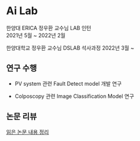 # Ai Lab
한양대 ERICA 정우환 교수님 LAB 인턴    
2021년 5월 ~ 2022년 2월

한양대학교 정우환 교수님 DSLAB 석사과정
2022년 3월 ~

## 연구 수행
- PV system 관련 Fault Detect model 개발 연구   

- Colposcopy 관련 Image Classification Model 연구   

## 논문 리뷰 
[읽은 논문 내용 정리](https://wirehaired-rainforest-02c.notion.site/4f043732b7544b95aa325daf6453b6c7?v=714fb27436b14cb9964a82a9d025eee3)

